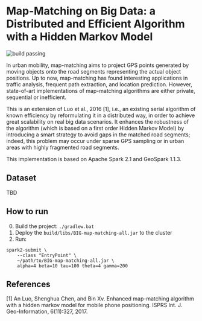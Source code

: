 # Map-Matching on Big Data: a Distributed and Efficient Algorithm with a Hidden Markov Model

![build passing](https://travis-ci.org/big-unibo/map-matching.svg?branch=master)

In urban mobility, map-matching aims to project GPS points generated by moving objects onto the road segments representing the actual object positions. Up to now, map-matching has found interesting applications in traffic analysis, frequent path extraction, and location prediction. However, state-of-art implementations of map-matching algorithms are either private, sequential or inefficient. 

This is an extension of Luo et al., 2016 [1], i.e., an existing serial algorithm of known efficiency by reformulating it in a distributed way, in order to achieve great scalability on real big data scenarios. It enhances the robustness of the algorithm (which is based on a first order Hidden Markov Model) by introducing a smart strategy to avoid gaps in the matched road segments; indeed, this problem may occur under sparse GPS sampling or in urban areas with highly fragmented road segments. 

This implementation is based on Apache Spark 2.1 and GeoSpark 1.1.3.

## Dataset

TBD

## How to run

0. Build the project: `./gradlew.bat`
1. Deploy the `build/libs/BIG-map-matching-all.jar` to the cluster
2. Run: 
```
spark2-submit \
    --class "EntryPoint" \
    ~/path/to/BIG-map-matching-all.jar \
    alpha=4 beta=10 tau=100 theta=4 gamma=200
```

## References 

[1] An Luo, Shenghua Chen, and Bin Xv. Enhanced map-matching algorithm with a hidden markov model for mobile phone positioning. ISPRS Int. J. Geo-Information, 6(11):327, 2017.
